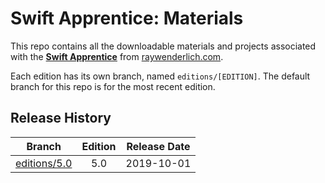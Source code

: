 # Swift Apprentice: Materials

This repo contains all the downloadable materials and projects associated with the **[Swift Apprentice](https://store.raywenderlich.com/products/swift-apprentice)** from [raywenderlich.com](https://www.raywenderlich.com).

Each edition has its own branch, named `editions/[EDITION]`. The default branch for this repo is for the most recent edition.

## Release History

| Branch                                                                          | Edition | Release Date |
| ------------------------------------------------------------------------------- |:-------:|:------------:|
| [editions/5.0](https://github.com/raywenderlich/sa-materials/tree/editions/5.0) | 5.0     | 2019-10-01   |

